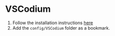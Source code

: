 # VSCodium

1. Follow the installation instructions [here](https://github.com/willswats/vscodium-config)
2. Add the `config/VSCodium` folder as a bookmark.
